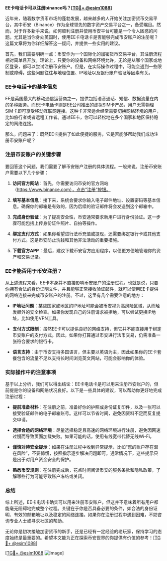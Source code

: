 **EE卡电话卡可以注册binance吗？[[TG💪+ @esim1088](https://t.me/s/esim1088)]**

近年来，随着数字货币市场的蓬勃发展，越来越多的人开始关注加密货币交易平台，其中币安（Binance）作为全球领先的数字资产交易平台之一，备受瞩目。然而，对于许多新手来说，如何顺利注册并使用币安平台可能是一个令人困惑的问题。尤其是当你身处英国时，使用EE卡电话卡是否能够完成币安账户的注册呢？这篇文章将为你详细解答这一疑问，并提供一些实用的建议。

首先，我们需要明确一点：币安作为一个国际化的加密货币交易平台，其注册流程相对简单且开放。理论上，只要你的设备和网络环境允许，无论是从哪个国家或地区登录，都可以尝试注册币安账户。但是，在实际操作过程中，可能会遇到一些限制或障碍，这些问题往往与地理位置、IP地址以及银行账户验证等因素有关。

### EE卡电话卡的基本信息

EE是英国最大的移动通信运营商之一，提供包括语音通话、短信、数据流量在内的多种服务。而EE卡电话卡则是EE公司推出的虚拟SIM卡产品，用户无需物理SIM卡即可享受移动互联网连接。这种卡非常适合经常需要切换网络环境的用户，比如旅行者或者远程工作者。通过EE卡，你可以轻松地在多个国家和地区保持稳定的网络连接。

那么，问题来了：既然EE卡提供了如此便捷的服务，它是否能够帮助我们成功注册币安账户呢？

### 注册币安账户的关键步骤

要回答这个问题，我们需要了解币安账户注册的具体流程。一般来说，注册币安账户需要以下几个步骤：

1. **访问官方网站**：首先，你需要访问币安的官方网站（https://www.binance.com），点击“注册”按钮。
   
2. **填写基本信息**：接下来，系统会要求你输入电子邮件地址、设置密码等基本信息。确保你的邮箱是有效的，因为后续的验证邮件将会发送到这个邮箱中。

3. **完成身份验证**：为了提高安全性，币安通常要求新用户进行身份验证。这一步骤可能包括上传身份证件照片、自拍等操作。

4. **绑定支付方式**：如果你希望进行法币充值或提现，还需要绑定银行卡或其他支付方式。这是币安防止洗钱和其他非法活动的重要措施。

5. **下载官方APP**：最后，建议下载币安官方应用程序，以便更方便地管理你的资产和交易记录。

### EE卡能否用于币安注册？

从上述流程来看，EE卡本身并不直接影响币安账户的注册过程。也就是说，只要你拥有合法的身份证明文件，并且能够正常接收验证邮件，就可以使用EE卡提供的网络连接来完成币安账户的注册。不过，这里有几个需要注意的地方：

- **IP地址问题**：某些国家或地区的IP地址可能会被币安视为高风险区域，从而触发额外的安全检查。如果你发现自己的注册请求被拒绝，可以尝试更换IP地址，比如使用VPN工具。
  
- **支付方式限制**：虽然EE卡可以提供良好的网络支持，但它并不能直接用于绑定币安账户的支付方式。因此，如果你打算通过币安进行法币交易，仍需准备一张符合要求的银行卡。

- **语言支持**：由于币安支持多国语言，但主要以英语为主，因此如果你的EE卡套餐包含的流量不足以支持长时间浏览英文网站，可能会影响你的体验。

### 实际操作中的注意事项

基于以上分析，我们可以得出结论：EE卡电话卡是可以用来注册币安账户的，但前提是你的设备和网络状况良好。以下是一些具体的建议，可以帮助你更好地完成注册过程：

- **提前准备材料**：在注册之前，准备好你的护照或身份证复印件，以及一张可以接受验证邮件的电子邮箱账号。这样可以节省时间，避免因资料不足而反复提交申请。
  
- **选择合适的网络环境**：尽量选择稳定且高速的网络环境进行注册，避免因网速过慢而导致页面加载失败。如果可能的话，使用有线宽带代替无线Wi-Fi。

- **谨慎对待安全提示**：如果在注册过程中收到异常提示，比如“您的账户存在潜在风险”，不要惊慌，按照指示逐步解决问题即可。通常情况下，这些提示只是出于对用户资金安全的保护。

- **熟悉币安规则**：在注册完成后，花点时间阅读币安的服务条款和隐私政策，了解哪些行为可能导致账户冻结或关闭。

### 总结

综上所述，EE卡电话卡确实可以用来注册币安账户，但这并不意味着所有用户都能毫无阻碍地完成整个过程。关键在于你是否具备必要的条件，如合法的身份证明、有效的邮箱地址以及稳定的网络连接。如果你在注册过程中遇到困难，不妨咨询专业人士或寻求社区的帮助。

无论你是初次接触加密货币的新手，还是已经有一定经验的老玩家，保持学习的态度始终是最重要的。希望本文能为正在探索币安世界的你提供有价值的参考！[[TG💪+ @esim1088](https://t.me/s/esim1088)]

[[TG💪+ @esim1088](https://t.me/s/esim1088) ![Image](https://i.postimg.cc/4NQfJmqS/Snipaste-2025-05-13-00-14-12.png)]